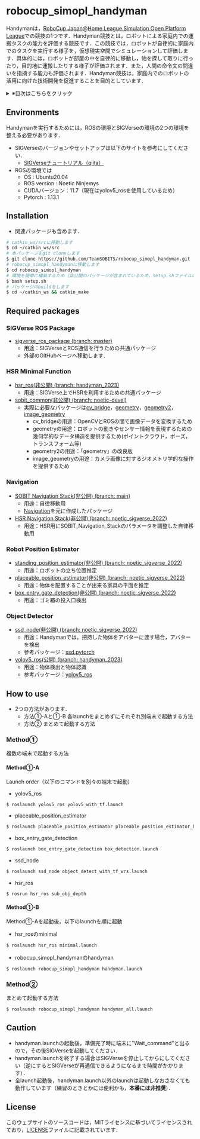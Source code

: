 # robocup_simopl_handyman
Handymanは，[RoboCup Japan](https://www.robocup.or.jp/)@[Home League Simulation Open Platform League](https://www.robocup.or.jp/robocup-athome/s-opl/)での競技の1つです．Handyman競技とは，ロボットによる家庭内での運搬タスクの能力を評価する競技です．この競技では，ロボットが自律的に家庭内でのタスクを実行する様子を，仮想現実空間でシミュレーションして評価します．具体的には，ロボットが部屋の中を自律的に移動し，物を探して取りに行ったり，目的地に運搬したりする様子が評価されます．また，人間の命令文の間違いを指摘する能力も評価されます．Handyman競技は，家庭内でのロボットの活用に向けた技術開発を促進することを目的としています．


<details>
  <summary>※目次はこちらをクリック</summary>

  - [Environments](https://github.com/TeamSOBITS/robocup_simopl_handyman/tree/rcjp_2023#environments)
  - [Installation](https://github.com/TeamSOBITS/robocup_simopl_handyman/tree/rcjp_2023#installation)
  - [Required packages](https://github.com/TeamSOBITS/robocup_simopl_handyman/tree/rcjp_2023#required-packages)
  - [How to use](https://github.com/TeamSOBITS/robocup_simopl_handyman/tree/rcjp_2023#how-to-use)
  - [Caution](https://github.com/TeamSOBITS/robocup_simopl_handyman/tree/rcjp_2023#caution)
  - [License](https://github.com/TeamSOBITS/robocup_simopl_handyman/tree/rcjp_2023#license)

</details>

## Environments
Handymanを実行するためには，ROSの環境とSIGVerseの環境の2つの環境を整える必要があります．
- SIGVerseのバージョンやセットアップは以下のサイトを参考にしてください．
    - [SIGVerseチュートリアル（qiita）](https://qiita.com/siera_robot/items/e28d1ebc81cd26b5f237)
- ROSの環境では
    - OS : Ubuntu20.04
    - ROS version : Noetic Ninjemys
    - CUDAバージョン：11.7（現在はyolov5_rosを使用しているため）
    - Pytorch : 1.13.1


## Installation
- 関連パッケージも含めます．

```bash
# catkin_ws/srcに移動します
$ cd ~/catkin_ws/src
# 本パッケージをgit cloneします
$ git clone https://github.com/TeamSOBITS/robocup_simopl_handyman.git
# robocup_simopl_handymanに移動します
$ cd robocup_simopl_handyman
# 環境を簡単に構築するため（非公開のパッケージが含まれているため，setup.shファイルの中身にパッケージ名は自分のチームで使用している名前に変更する必要があります．）
$ bash setup.sh
# パッケージのbuildをします
$ cd ~/catkin_ws && catkin_make
```

## Required packages

### SIGVerse ROS Package
- [sigverse_ros_package (branch: master)](https://github.com/SIGVerse/sigverse_ros_package)
    - 用途：SIGVerseとROS通信を行うための共通パッケージ
    - 外部のGitHubページへ移動します．

### HSR Minimal Function
- [hsr_ros(非公開) (branch: handyman_2023)](https://github.com/TeamSOBITS/hsr_ros/tree/handyman_2023)
    - 用途：SIGVerse上でHSRを利用するための共通パッケージ
- [sobit_common(非公開)  (branch: noetic-devel)](https://github.com/TeamSOBITS/sobit_common)
    - 実際に必要なパッケージは[cv_bridge](http://wiki.ros.org/cv_bridge)，[geometry](http://wiki.ros.org/geometry)，[geometry2](http://wiki.ros.org/geometry2)，[image_geometry](http://wiki.ros.org/image_geometry)
        - cv_bridgeの用途：OpenCVとROSの間で画像データを変換するため
        - geometryの用途：ロボットの動きやセンサー情報を表現するための幾何学的なデータ構造を提供するため(ポイントクラウド，ポーズ，トランスフォーム等)
        - geometry2の用途：「geometry」の改良版
        - image_geometryの用途：カメラ画像に対するジオメトリ学的な操作を提供するため

### Navigation
- [SOBIT Navigation Stack(非公開)  (branch: main)](https://github.com/TeamSOBITS/sobit_navigation_stack)
    - 用途：自律移動用
    - [Navigation](http://wiki.ros.org/navigation)を元に作成したパッケージ
- [HSR Navigation Stack(非公開)  (branch: noetic_sigverse_2022)](https://github.com/TeamSOBITS/hsr_navigation_stack/tree/noetic_sigverse_2022)
    - 用途：HSR用にSOBIT_Navigation_Stackのパラメータを調整した自律移動用

### Robot Position Estimator
- [standing_position_estimator(非公開)  (branch: noetic_sigverse_2022)](https://github.com/TeamSOBITS/standing_position_estimator/tree/noetic_sigverse_2022)
    - 用途：ロボットの立ち位置推定
- [placeable_position_estimator(非公開)  (branch: noetic_sigverse_2022)](https://github.com/TeamSOBITS/placeable_position_estimator/tree/noetic_sigverse_2022)
    - 用途：物体を配置することが出来る家具の平面を推定
- [box_entry_gate_detection(非公開)  (branch: noetic_sigverse_2022)](https://github.com/TeamSOBITS/box_entry_gate_detection/tree/noetic_sigverse_2022)
    - 用途：ゴミ箱の投入口検出

### Object Detector
- [ssd_node(非公開)  (branch: noetic_sigverse_2022)](https://github.com/TeamSOBITS/ssd_node/tree/noetic_sigverse_2022)
    - 用途：Handymanでは，把持した物体をアバターに渡す場合，アバターを検出
    - 参考パッケージ：[ssd.pytorch](https://github.com/amdegroot/ssd.pytorch)
- [yolov5_ros(公開)  (branch: handyman_2023)](https://github.com/TeamSOBITS/yolov5_ros/tree/handyman_2023)
    - 用途：物体検出と物体認識
    - 参考パッケージ：[yolov5_ros](https://github.com/mats-robotics/yolov5_ros)


## How to use
- 2つの方法があります．
    - 方法①-Aと①-B 各launchをまとめずにそれぞれ別端末で起動する方法
    - 方法② まとめて起動する方法

### Method①
複数の端末で起動する方法

#### Method①-A
Launch order（以下のコマンドを別々の端末で起動）

- yolov5_ros
```bash
$ roslaunch yolov5_ros yolov5_with_tf.launch
```
- placeable_position_estimator
```bash
$ roslaunch placeable_position_estimator placeable_position_estimator_hsr.launch
```
- box_entry_gate_detection
```bash
$ roslaunch box_entry_gate_detection box_detection.launch
```
- ssd_node
```bash
$ roslaunch ssd_node object_detect_with_tf_wrs.launch
```
- hsr_ros
```bash
$ rosrun hsr_ros sub_obj_depth
```

#### Method①-B
Method①-Aを起動後，以下のlaunchを順に起動
- hsr_rosのminimal
```bash
$ roslaunch hsr_ros minimal.launch
```
- robocup_simopl_handymanのhandyman
```bash
$ roslaunch robocup_simopl_handyman handyman.launch
```

### Method②
まとめて起動する方法
```bash
$ roslaunch robocup_simopl_handyman handyman_all.launch
```

## Caution
- handyman.launchの起動後，準備完了時に端末に"Wait_command"と出るので，その後SIGVerseを起動してください．
- handyman.launchを終了する場合はSIGVerseを停止してからにしてください（逆にするとSIGVerseが再通信できるようになるまで時間がかかります）．
- 全launch起動後，handyman.launch以外のlaunchは起動しなおさなくても動作しています（練習のときとかには便利かも，**本番には非推奨**）．

## License
このウェブサイトのソースコードは，MITライセンスに基づいてライセンスされており，[LICENSE](https://github.com/TeamSOBITS/SOBITS_robocup_simopl_handyman/blob/main/LICENSE)ファイルに記載されています．